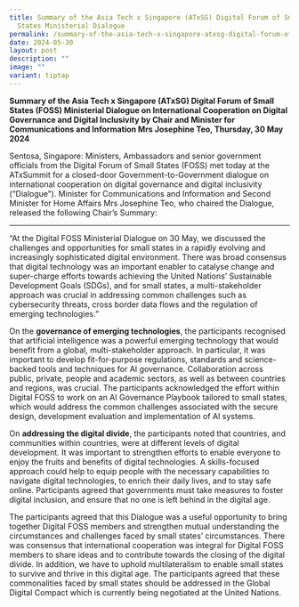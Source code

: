```yaml
---
title: Summary of the Asia Tech x Singapore (ATxSG) Digital Forum of Small
  States Ministerial Dialogue
permalink: /summary-of-the-asia-tech-x-singapore-atxsg-digital-forum-of-small-states-ministerial-dialogue/
date: 2024-05-30
layout: post
description: ""
image: ""
variant: tiptap
---
```

<p><strong>Summary of the Asia Tech x Singapore (ATxSG) Digital Forum of Small States (FOSS) Ministerial Dialogue on International Cooperation on Digital Governance and Digital Inclusivity by Chair and Minister for Communications and Information Mrs Josephine Teo, Thursday, 30 May 2024</strong>
</p>
<p>Sentosa, Singapore: Ministers, Ambassadors and senior government officials
from the Digital Forum of Small States (FOSS) met today at the ATxSummit
for a closed-door Government-to-Government dialogue on international cooperation
on digital governance and digital inclusivity (“Dialogue”). Minister for
Communications and Information and Second Minister for Home Affairs Mrs
Josephine Teo, who chaired the Dialogue, released the following Chair’s
Summary:&nbsp;</p>
<hr>
<p>“At the Digital FOSS Ministerial Dialogue on 30 May, we discussed the
challenges and opportunities for small states in a rapidly evolving and
increasingly sophisticated digital environment. There was broad consensus
that digital technology was an important enabler to catalyse change and
super-charge efforts towards achieving the United Nations’ Sustainable
Development Goals (SDGs), and for small states, a multi-stakeholder approach
was crucial in addressing common challenges such as cybersecurity threats,
cross border data flows and the regulation of emerging technologies.”</p>
<p>On the <strong>governance of emerging technologies</strong>, the participants
recognised that artificial intelligence was a powerful emerging technology
that would benefit from a global, multi-stakeholder approach. In particular,
it was important to develop fit-for-purpose regulations, standards and
science-backed tools and techniques for AI governance. Collaboration across
public, private, people and academic sectors, as well as between countries
and regions, was crucial. The participants acknowledged the effort within
Digital FOSS to work on an AI Governance Playbook tailored to small states,
which would address the common challenges associated with the secure design,
development evaluation and implementation of AI systems.</p>
<p>On <strong>addressing the digital divide</strong>, the participants noted
that countries, and communities within countries, were at different levels
of digital development. It was important to strengthen efforts to enable
everyone to enjoy the fruits and benefits of digital technologies. A skills-focused
approach could help to equip people with the necessary capabilities to
navigate digital technologies, to enrich their daily lives, and to stay
safe online. Participants agreed that governments must take measures to
foster digital inclusion, and ensure that no one is left behind in the
digital age.</p>
<p>The participants agreed that this Dialogue was a useful opportunity to
bring together Digital FOSS members and strengthen mutual understanding
the circumstances and challenges faced by small states’ circumstances.
There was consensus that international cooperation was integral for Digital
FOSS members to share ideas and to contribute towards the closing of the
digital divide. In addition, we have to uphold multilateralism to enable
small states to survive and thrive in this digital age. The participants
agreed that these commonalities faced by small states should be addressed
in the Global Digital Compact which is currently being negotiated at the
United Nations.</p>